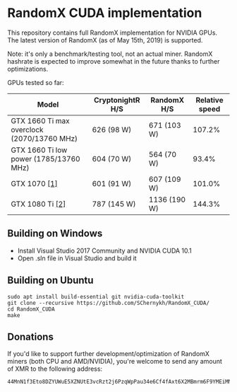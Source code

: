 # RandomX CUDA implementation

This repository contains full RandomX implementation for NVIDIA GPUs. The latest version of RandomX (as of May 15th, 2019) is supported.

Note: it's only a benchmark/testing tool, not an actual miner. RandomX hashrate is expected to improve somewhat in the future thanks to further optimizations.

GPUs tested so far:

Model|CryptonightR H/S|RandomX H/S|Relative speed
-----|---------------|-----------|--------------
GTX 1660 Ti max overclock (2070/13760 MHz)|626 (98 W)|671 (103 W)|107.2%
GTX 1660 Ti low power (1785/13760 MHz)|604 (70 W)|564 (70 W)|93.4%
GTX 1070 [[1]](https://termbin.com/7qnq)|601 (91 W)|607 (109 W)|101.0%
GTX 1080 Ti [[2]](https://termbin.com/lgir)|787 (145 W)|1136 (190 W)|144.3%

## Building on Windows

- Install Visual Studio 2017 Community and NVIDIA CUDA 10.1
- Open .sln file in Visual Studio and build it

## Building on Ubuntu

```
sudo apt install build-essential git nvidia-cuda-toolkit
git clone --recursive https://github.com/SChernykh/RandomX_CUDA/
cd RandomX_CUDA
make
```

## Donations

If you'd like to support further development/optimization of RandomX miners (both CPU and AMD/NVIDIA), you're welcome to send any amount of XMR to the following address:

```
44MnN1f3Eto8DZYUWuE5XZNUtE3vcRzt2j6PzqWpPau34e6Cf4fAxt6X2MBmrm6F9YMEiMNjN6W4Shn4pLcfNAja621jwyg
```
